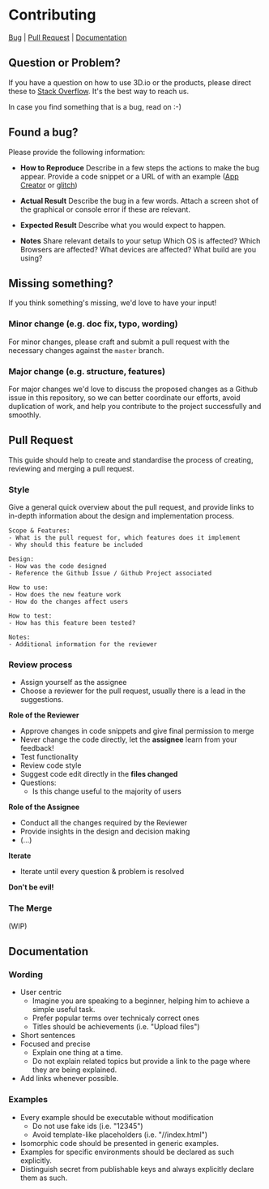 # Contributing

[Bug](#found-a-bug) | [Pull Request](#pull-request) | [Documentation](#documentation)

## Question or Problem?

If you have a question on how to use 3D.io or the products, please direct these to [Stack Overflow](https://stackoverflow.com/questions/tagged/aframe%20and%203d.io%20or%20archilogic). It's the best way to reach us.

In case you find something that is a bug, read on :-)

## Found a bug?

Please provide the following information:
* **How to Reproduce**
  Describe in a few steps the actions to make the bug appear.
  Provide a code snippet or a URL of with an example ([App Creator](https://appcreator.3d.io) or [glitch](https://glitch.com/))

* **Actual Result**
  Describe the bug in a few words.
  Attach a screen shot of the graphical or console error if these are relevant.

* **Expected Result**
  Describe what you would expect to happen.

* **Notes**
  Share relevant details to your setup
  Which OS is affected?
  Which Browsers are affected?
  What devices are affected?
  What build are you using?

## Missing something?

If you think something's missing, we'd love to have your input!

### Minor change (e.g. doc fix, typo, wording)

For minor changes, please craft and submit a pull request with the necessary changes against the `master` branch.

### Major change (e.g. structure, features)

For major changes we'd love to discuss the proposed changes as a Github issue in this repository, so we can better coordinate our efforts, avoid duplication of work, and help you contribute to the project successfully and smoothly.

## Pull Request
This guide should help to create and standardise the process of creating,
reviewing and merging a pull request.

### Style
Give a general quick overview about the pull request, and provide links 
to in-depth information about the design and implementation process.

    Scope & Features:
    - What is the pull request for, which features does it implement
    - Why should this feature be included
    
    Design:
    - How was the code designed
    - Reference the Github Issue / Github Project associated
    
    How to use:
    - How does the new feature work
    - How do the changes affect users
    
    How to test:
    - How has this feature been tested?
    
    Notes:
    - Additional information for the reviewer
    
### Review process
* Assign yourself as the assignee
* Choose a reviewer for the pull request, usually there is a lead in the suggestions.

**Role of the Reviewer**
* Approve changes in code snippets and give final permission to merge
* Never change the code directly, let the **assignee** learn from your feedback!
* Test functionality
* Review code style
* Suggest code edit directly in the **files changed**
* Questions:
  * Is this change useful to the majority of users
  
**Role of the Assignee**
* Conduct all the changes required by the Reviewer
* Provide insights in the design and decision making
* (...)

**Iterate**
* Iterate until every question & problem is resolved

**Don't be evil!**

### The Merge
(WIP)


## Documentation

### Wording
* User centric
  * Imagine you are speaking to a beginner, helping him to achieve a simple useful task.
  * Prefer popular terms over technicaly correct ones
  * Titles should be achievements (i.e. "Upload files")
* Short sentences
* Focused and precise
  * Explain one thing at a time.
  * Do not explain related topics but provide a link to the page where they are being explained. 
* Add links whenever possible. 

### Examples
* Every example should be executable without modification
  * Do not use fake ids (i.e. "12345")
  * Avoid template-like placeholders (i.e. "/<your-folder>/index.html")
* Isomorphic code should be presented in generic examples.
* Examples for specific environments should be declared as such explicitly.
* Distinguish secret from publishable keys and always explicitly declare them as such.
